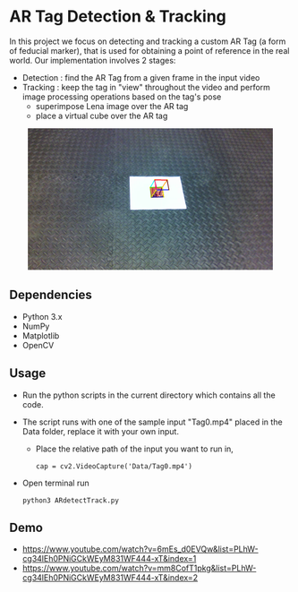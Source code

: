 # AR Tag Detection & Tracking

In this project we focus on detecting and tracking a custom AR Tag (a form of feducial marker), that is used for obtaining a
point of reference in the real world. Our implementation involves 2 stages:
- Detection : find the AR Tag from a given frame in the input video
- Tracking  : keep the tag in "view" throughout the video and perform image processing operations based on the tag's pose
  - superimpose Lena image over the AR tag
  - place a virtual cube over the AR tag


<p align="center">
  <p align="center"><img src="Output/artag.PNG"></p>
</p>

## Dependencies
- Python 3.x
- NumPy
- Matplotlib
- OpenCV

## Usage
- Run the python scripts in the current directory which contains all the code.
- The script runs with one of the sample input "Tag0.mp4" placed in the Data folder, replace it with your own input.
  - Place the relative path of the input you want to run in,
   
    ```
    cap = cv2.VideoCapture('Data/Tag0.mp4')
    ```
    
- Open terminal run

  ```
  python3 ARdetectTrack.py
  ``` 

## Demo
- https://www.youtube.com/watch?v=6mEs_d0EVQw&list=PLhW-cg34lEh0PNiGCkWEyM831WF444-xT&index=1
- https://www.youtube.com/watch?v=mm8CofT1pkg&list=PLhW-cg34lEh0PNiGCkWEyM831WF444-xT&index=2
